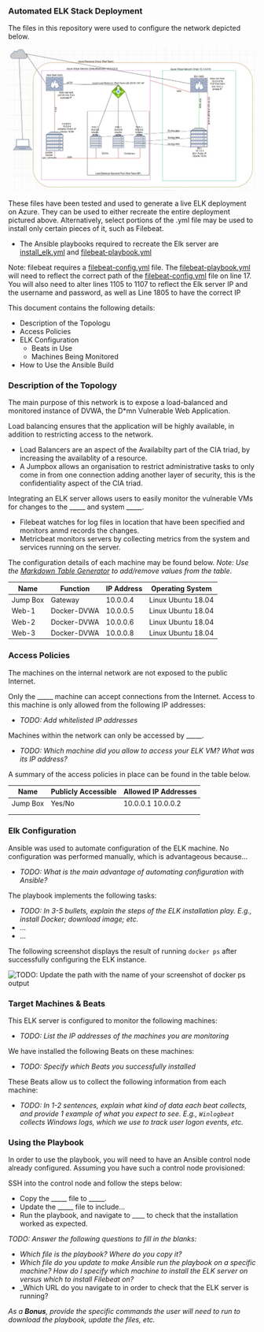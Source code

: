 ### Automated ELK Stack Deployment

The files in this repository were used to configure the network depicted below.

![Elk Stack Diagram](Images/ElkStack_Diagram.JPG)

These files have been tested and used to generate a live ELK deployment on Azure. They can be used to either recreate the entire deployment pictured above. Alternatively, select portions of the .yml file may be used to install only certain pieces of it, such as Filebeat.

  - The Ansible playbooks required to recreate the Elk server are [install_elk.yml](Ansible/roles/install-elk.yml) and [filebeat-playbook.yml](Ansible/roles/filebeat-playbook.yml)
  
  Note: filebeat requires a [filebeat-config.yml](Ansible/roles/files/filebeat-config.yml) file. The [filebeat-playbook.yml](Ansible/roles/filebeat-playbook.yml) will need to reflect the correct path of the [filebeat-config.yml](Ansible/roles/files/filebeat-config.yml) file on line 17. You will also need to alter lines 1105 to 1107 to reflect the Elk server IP and the username and password, as well as Line 1805 to have the correct IP

This document contains the following details:
- Description of the Topologu
- Access Policies
- ELK Configuration
  - Beats in Use
  - Machines Being Monitored
- How to Use the Ansible Build


### Description of the Topology

The main purpose of this network is to expose a load-balanced and monitored instance of DVWA, the D*mn Vulnerable Web Application.

Load balancing ensures that the application will be highly available, in addition to restricting access to the network.
- Load Balancers are an aspect of the Availabilty part of the CIA triad, by increasing the availablity of a resource.
 - A Jumpbox allows an organisation to restrict administrative tasks to only come in from one connection adding another layer of security, this is the confidentiality aspect of the CIA triad.

Integrating an ELK server allows users to easily monitor the vulnerable VMs for changes to the _____ and system _____.
- Filebeat watches for log files in location that have been specified and monitors anmd records the changes.
- Metricbeat monitors servers by collecting metrics from the system and services running on the server.

The configuration details of each machine may be found below.
_Note: Use the [Markdown Table Generator](http://www.tablesgenerator.com/markdown_tables) to add/remove values from the table_.

| Name     | Function    | IP Address | Operating System   |
|----------|----------   |------------|------------------  |
| Jump Box | Gateway     | 10.0.0.4   | Linux Ubuntu 18.04 |
| Web-1    | Docker-DVWA | 10.0.0.5   | Linux Ubuntu 18.04 |
| Web-2    | Docker-DVWA | 10.0.0.6   | Linux Ubuntu 18.04 |
| Web-3    | Docker-DVWA | 10.0.0.8   | Linux Ubuntu 18.04 |

### Access Policies

The machines on the internal network are not exposed to the public Internet. 

Only the _____ machine can accept connections from the Internet. Access to this machine is only allowed from the following IP addresses:
- _TODO: Add whitelisted IP addresses_

Machines within the network can only be accessed by _____.
- _TODO: Which machine did you allow to access your ELK VM? What was its IP address?_

A summary of the access policies in place can be found in the table below.

| Name     | Publicly Accessible | Allowed IP Addresses |
|----------|---------------------|----------------------|
| Jump Box | Yes/No              | 10.0.0.1 10.0.0.2    |
|          |                     |                      |
|          |                     |                      |

### Elk Configuration

Ansible was used to automate configuration of the ELK machine. No configuration was performed manually, which is advantageous because...
- _TODO: What is the main advantage of automating configuration with Ansible?_

The playbook implements the following tasks:
- _TODO: In 3-5 bullets, explain the steps of the ELK installation play. E.g., install Docker; download image; etc._
- ...
- ...

The following screenshot displays the result of running `docker ps` after successfully configuring the ELK instance.

![TODO: Update the path with the name of your screenshot of docker ps output](Images/docker_ps_output.png)

### Target Machines & Beats
This ELK server is configured to monitor the following machines:
- _TODO: List the IP addresses of the machines you are monitoring_

We have installed the following Beats on these machines:
- _TODO: Specify which Beats you successfully installed_

These Beats allow us to collect the following information from each machine:
- _TODO: In 1-2 sentences, explain what kind of data each beat collects, and provide 1 example of what you expect to see. E.g., `Winlogbeat` collects Windows logs, which we use to track user logon events, etc._

### Using the Playbook
In order to use the playbook, you will need to have an Ansible control node already configured. Assuming you have such a control node provisioned: 

SSH into the control node and follow the steps below:
- Copy the _____ file to _____.
- Update the _____ file to include...
- Run the playbook, and navigate to ____ to check that the installation worked as expected.

_TODO: Answer the following questions to fill in the blanks:_
- _Which file is the playbook? Where do you copy it?_
- _Which file do you update to make Ansible run the playbook on a specific machine? How do I specify which machine to install the ELK server on versus which to install Filebeat on?_
- _Which URL do you navigate to in order to check that the ELK server is running?

_As a **Bonus**, provide the specific commands the user will need to run to download the playbook, update the files, etc._